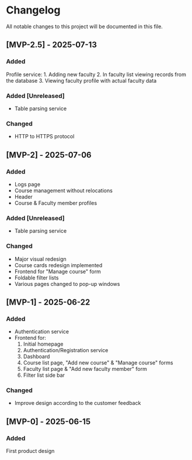 # Changelog

All notable changes to this project will be documented in this file.


## [MVP-2.5] - 2025-07-13

### Added 
Profile service:
    1. Adding new faculty
    2. In faculty list viewing records from the database
    3. Viewing faculty profile with actual faculty data

### Added [Unreleased]
- Table parsing service

### Changed
- HTTP to HTTPS protocol 


## [MVP-2] - 2025-07-06

### Added 
- Logs page
- Course management without relocations
- Header
- Course & Faculty member profiles

### Added [Unreleased]

- Table parsing service

### Changed

- Major visual redesign
- Course cards redesign implemented
- Frontend for "Manage course" form
- Foldable filter lists
- Various pages changed to pop-up windows

## [MVP-1] - 2025-06-22

### Added

- Authentication service
- Frontend for:
    1. Initial homepage
    2. Authentication/Registration service
    3. Dashboard
    4. Course list page, "Add new course" & "Manage course" forms
    5. Faculty list page & "Add new faculty member" form
    6. Filter list side bar

### Changed

- Improve design according to the customer feedback


## [MVP-0] - 2025-06-15

### Added
First product design